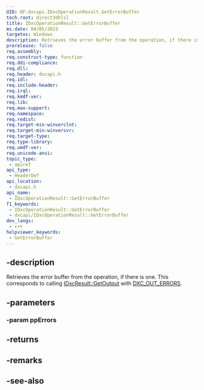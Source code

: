 ```yaml
---
UID: NF:dxcapi.IDxcOperationResult.GetErrorBuffer
tech.root: direct3dhlsl
title: IDxcOperationResult::GetErrorBuffer
ms.date: 04/05/2023
targetos: Windows
description: Retrieves the error buffer from the operation, if there is one. This corresponds to calling [IDxcResult::GetOutput](./nf-dxcapi-idxcresult-getoutput.md) with [DXC_OUT_ERRORS](./ne-dxcapi-dxc_out_kind.md).
prerelease: false
req.assembly: 
req.construct-type: function
req.ddi-compliance: 
req.dll: 
req.header: dxcapi.h
req.idl: 
req.include-header: 
req.irql: 
req.kmdf-ver: 
req.lib: 
req.max-support: 
req.namespace: 
req.redist: 
req.target-min-winverclnt: 
req.target-min-winversvr: 
req.target-type: 
req.type-library: 
req.umdf-ver: 
req.unicode-ansi: 
topic_type:
 - apiref
api_type:
 - HeaderDef
api_location:
 - dxcapi.h
api_name:
 - IDxcOperationResult::GetErrorBuffer
f1_keywords:
 - IDxcOperationResult::GetErrorBuffer
 - dxcapi/IDxcOperationResult::GetErrorBuffer
dev_langs:
 - c++
helpviewer_keywords:
 - GetErrorBuffer
---
```


## -description

Retrieves the error buffer from the operation, if there is one. This corresponds to calling [IDxcResult::GetOutput](./nf-dxcapi-idxcresult-getoutput.md) with [DXC_OUT_ERRORS](./ne-dxcapi-dxc_out_kind.md).

## -parameters

### -param ppErrors

## -returns

## -remarks

## -see-also
